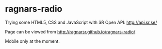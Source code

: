 # ragnars-radio

Trying some HTML5, CSS and JavaScript with SR Open API: http://api.sr.se/

Page can be viewed from http://ragnarsr.github.io/ragnars-radio/

Mobile only at the moment.
